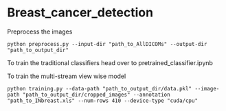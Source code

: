 # Breast_cancer_detection

Preprocess the images
```
python preprocess.py --input-dir "path_to_AllDICOMs" --output-dir "path_to_output_dir"
```

To train the traditional classifiers head over to pretrained_classifier.ipynb


To train the multi-stream view wise model
```
python training.py --data-path "path_to_output_dir/data.pkl" --image-path "path_to_output_dir/cropped_images" --annotation "path_to_INbreast.xls" --num-rows 410 --device-type "cuda/cpu"
```
